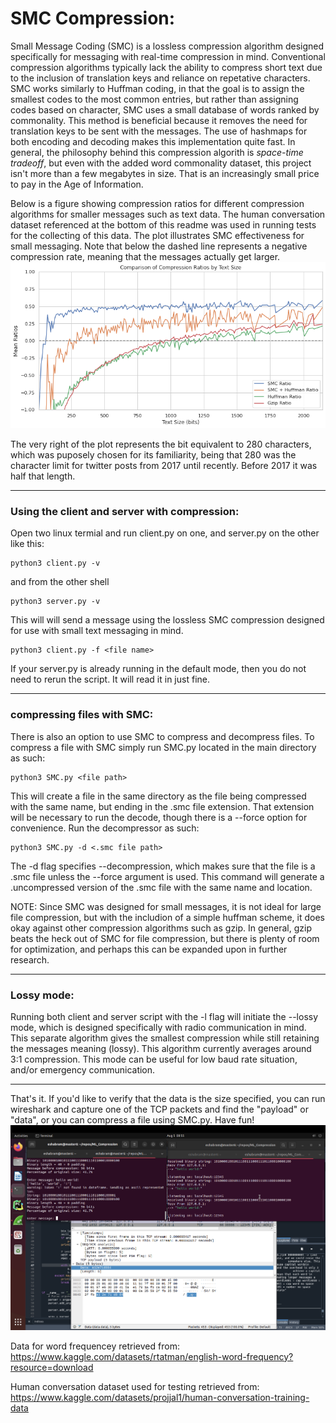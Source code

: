 # SMC Compression:

Small Message Coding (SMC) is a lossless compression algorithm designed 
specifically for messaging with real-time compression in mind. Conventional compression 
algorithms typically lack the ability to compress short text due to the inclusion
of translation keys and reliance on repetative characters.
SMC works similarly to Huffman coding, in that the goal is to assign the 
smallest codes to the most common entries, but rather than assigning codes based 
on character, SMC uses a small database of words ranked by commonality. This 
method is beneficial because it removes the need for translation keys to be sent
with the messages. The use of hashmaps for both encoding and decoding makes this
implementation quite fast. In general, the philosophy behind this compression 
algorith is *space-time tradeoff*, but even with the added word commonality 
dataset, this project isn't more than a few megabytes in size. That is an 
increasingly small price to pay in the Age of Information. 

Below is a figure showing compression ratios for different compression algorithms
for smaller messages such as text data. The human conversation dataset referenced 
at the bottom of this readme was used in running tests for the collecting of this
data. The plot illustrates SMC effectiveness for small messaging. Note that below 
the dashed line represents a negative compression rate, meaning that the messages
actually get larger.
![Compression Comparison](figures/Compression_Comparison.png)

The very right of the plot represents the bit equivalent to 280 characters, which
was puposely chosen for its familiarity, being that 280 was the character limit 
for twitter posts from 2017 until recently. Before 2017 it was half that length.

---
### Using the client and server with compression:

Open two linux termial and run client.py on one, and server.py on the other like this:

```
python3 client.py -v
```

and from the other shell

```
python3 server.py -v
```

This will will send a message using the lossless SMC compression designed for 
use with small text messaging in mind. 

```
python3 client.py -f <file name>
``` 
If your server.py is already running in the default mode, then you do not need to 
rerun the script. It will read it in just fine. 

---
### compressing files with SMC:

There is also an option to use SMC to compress and decompress files.
To compress a file with SMC simply run SMC.py located in the main directory as such:

```
python3 SMC.py <file path>
```

This will create a file in the same directory as the file being compressed with 
the same name, but ending in the .smc file extension. That extension will be 
necessary to run the decode, though there is a --force option for convenience.
Run the decompressor as such:

```
python3 SMC.py -d <.smc file path>
``` 

The -d flag specifies --decompression, which makes sure that the file is a .smc 
file unless the --force argument is used. This command will generate a .uncompressed
version of the .smc file with the same name and location.

NOTE: Since SMC was designed for small messages, it is not ideal for large file
compression, but with the includion of a simple huffman scheme, it does okay against
other compression algorithms such as gzip. In general, gzip beats the heck out of
SMC for file compression, but there is plenty of room for optimization, and perhaps 
this can be expanded upon in further research.  

---
### Lossy mode:

Running both client and server script with the -l flag will initiate the 
--lossy mode, which is designed specifically with radio communication in mind. 
This separate algorithm gives the smallest compression while still retaining
the messages meaning (lossy). This algorithm currently averages around 3:1 
compression. This mode can be useful for low baud rate situation, and/or 
emergency communication. 

---

That's it. If you'd like to verify that the data is the size specified, you can 
run wireshark and capture one of the TCP packets and find the "payload" or "data", 
or you can compress a file using SMC.py. 
Have fun!
![wireshark](figures/wireshark_payload.png)

Data for word frequencey retrieved from:
https://www.kaggle.com/datasets/rtatman/english-word-frequency?resource=download

Human conversation dataset used for testing retrieved from:
https://www.kaggle.com/datasets/projjal1/human-conversation-training-data



